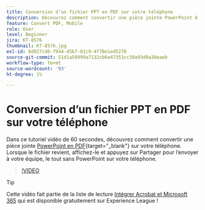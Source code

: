 ```yaml
---
title: Conversion d’un fichier PPT en PDF sur votre téléphone
description: Découvrez comment convertir une pièce jointe PowerPoint d’un e-mail en PDF sur votre téléphone
feature: Convert PDF, Mobile
role: User
level: Beginner
jira: KT-8576
thumbnail: KT-8576.jpg
exl-id: 8d927cd6-f944-45b7-81c9-4f70e1ed5276
source-git-commit: 51d1a59999a7132cb6e47351cc39a93d9a38eaeb
workflow-type: tm+mt
source-wordcount: '93'
ht-degree: 1%

---
```


# Conversion d’un fichier PPT en PDF sur votre téléphone

Dans ce tutoriel vidéo de 60 secondes, découvrez comment convertir une pièce jointe [PowerPoint en PDF](https://www.adobe.com/fr/acrobat/online/ppt-to-pdf.html){target="_blank"} sur votre téléphone. Lorsque le fichier revient, affichez-le et appuyez sur Partager pour l’envoyer à votre équipe, le tout sans PowerPoint sur votre téléphone.

>[!VIDEO](https://video.tv.adobe.com/v/336366?quality=12&learn=on&hidetitle=true)

>[!TIP]
>
>Cette vidéo fait partie de la liste de lecture [Intégrer Acrobat et Microsoft 365](https://experienceleague.adobe.com/?recommended=Acrobat-U-1-2021.microsoft365) qui est disponible gratuitement sur Experience League !
